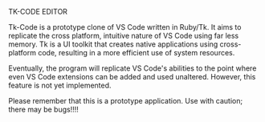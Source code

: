 TK-CODE EDITOR

Tk-Code is a prototype clone of VS Code written in Ruby/Tk. It aims to replicate the cross platform, intuitive nature of VS Code using far less memory. Tk is a UI toolkit that creates native applications using cross-platform code, resulting in a more efficient use of system resources.

Eventually, the program will replicate VS Code's abilities to the point where even VS Code extensions can be added and used unaltered. However, this feature is not yet implemented.

Please remember that this is a prototype application. Use with caution; there may be bugs!!!!
